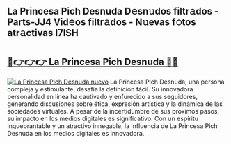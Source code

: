 ## La Princesa Pich Desnuda D𝚎sn𝚞dos filtr𝚊dos - Parts-JJ4 Vid𝚎os filtr𝚊dos - N𝚞evas f𝚘tos atr𝚊ctivas I7lSH

# <h2><a href="http://mb2pqna.tromn.icu/?c=La+Princesa+Pich+Desnuda">🔗👉👉👉 La Princesa Pich Desnuda 🔗🔗</a></h2>

[![La Princesa Pich Desnuda nuevo](https://i.imgur.com/pEAQMta.gif)](http://mb2pqna.tromn.icu/?c=La+Princesa+Pich+Desnuda)
La Princesa Pich Desnuda, una persona compleja y estimulante, desafía la definición fácil. Su innovadora personalidad en línea ha cautivado y enfurecido a sus seguidores, generando discusiones sobre ética, expresión artística y la dinámica de las sociedades virtuales. A pesar de la incertidumbre de sus próximos pasos, su impacto en los medios digitales es significativo. Con un espíritu inquebrantable y un atractivo innegable, la influencia de La Princesa Pich Desnuda en los medios digitales es innovadora.
